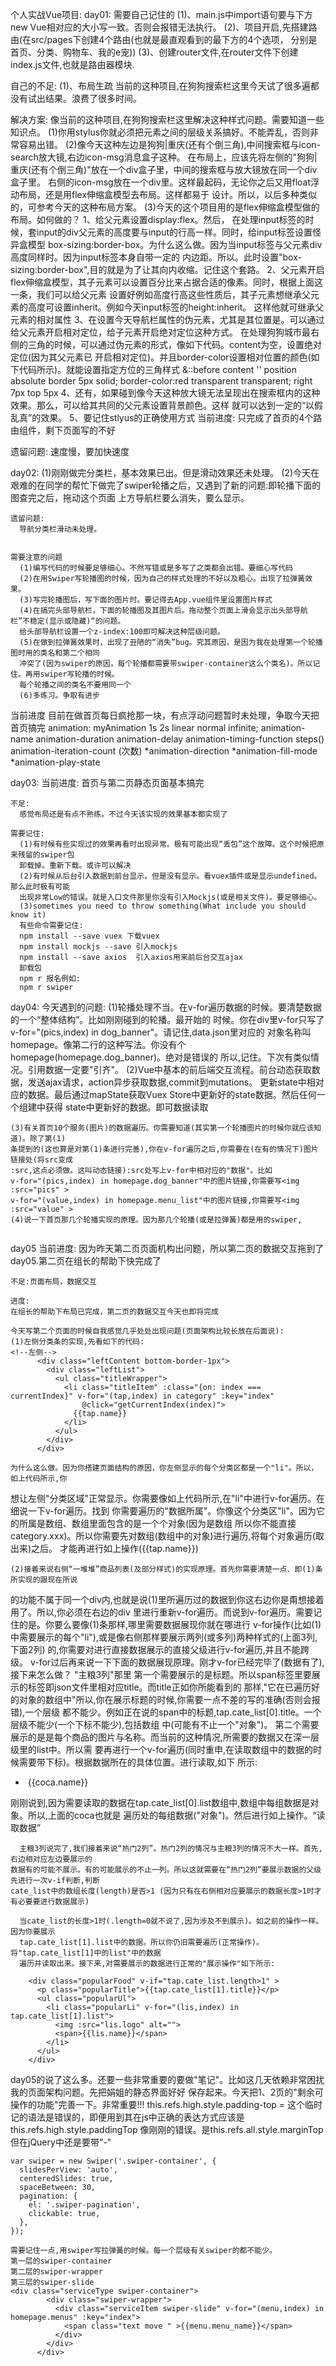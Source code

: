 个人实战Vue项目:
day01:
需要自己记住的
  (1)、main.js中import语句要与下方new Vue相对应的大小写一致。否则会报错无法执行。
  (2)、项目开启,先搭建路由(在src/pages下创建4个路由(也就是最直观看到的最下方的4个选项，
  分别是首页、分类、购物车、我的e宠))
  (3)、创建router文件,在router文件下创建index.js文件,也就是路由器模块.

自己的不足:
  (1)、布局生疏
  当前的这种项目,在狗狗搜索栏这里今天试了很多遍都没有试出结果。浪费了很多时间。

解决方案:
    像当前的这种项目,在狗狗搜索栏这里解决这种样式问题。需要知道一些知识点。
  (1)你用stylus你就必须把元素之间的层级关系搞好。不能弄乱，否则非常容易出错。
  (2)像今天这种左边是狗狗|重庆(还有个倒三角),中间搜索框与icon-search放大镜,右边icon-msg消息盒子这种。
   在布局上，应该先将左侧的"狗狗|重庆(还有个倒三角)"放在一个div盒子里，中间的搜索框与放大镜放在同一个div盒子里。
   右侧的icon-msg放在一个div里。这样最起码，无论你之后又用float浮动布局，还是用flex伸缩盒模型去布局。这样都易于
   设计。所以，以后多种类似的，可参考今天的这种布局方案。
  (3)今天的这个项目用的是flex伸缩盒模型做的布局。如何做的？
     1、给父元素设置display:flex。然后，
      在处理input标签的时候，套input的div父元素的高度要与input的行高一样。同时，给input标签设置怪异盒模型
      box-sizing:border-box。为什么这么做。因为当input标签与父元素div高度同样时。因为input标签本身自带一定的
      内边距。所以。此时设置"box-sizing:border-box",目的就是为了让其向内收缩。记住这个套路。
     2、父元素开启flex伸缩盒模型，其子元素可以设置百分比来占据合适的像素。同时，根据上面这一条，我们可以给父元素
      设置好例如高度行高这些性质后，其子元素想继承父元素的高度可设置inherit。例如今天input标签的height:inherit。
      这样他就可继承父元素的相对属性
     3、在设置今天导航栏属性的伪元素，尤其是其位置是。可以通过给父元素开启相对定位，给子元素开启绝对定位这种方式。
      在处理狗狗城市最右侧的三角的时候，可以通过伪元素的形式，像如下代码。content为空，设置绝对定位(因为其父元素已
      开启相对定位)。并且border-color设置相对位置的颜色(如下代码所示)。就能设置指定方位的三角样式
      &::before
                content ''
                position absolute
                border 5px solid;
                border-color:red transparent transparent;
                right 7px
                top 5px
     4、还有，如果碰到像今天这种放大镜无法呈现出在搜索框内的这种效果。那么，可以给其共同的父元素设置背景颜色。这样
      就可以达到一定的“以假乱真”的效果。
     5、要记住stlyus的正确使用方式
当前进度:
    只完成了首页的4个路由组件，剩下页面写的不好

遗留问题:
	速度慢，要加快速度


day02:
	(1)刚刚做完分类栏，基本效果已出。但是滑动效果还未处理。
	(2)今天在艰难的在同学的帮忙下做完了swiper轮播之后，又遇到了新的问题:即轮播下面的图查完之后，拖动这个页面
	上方导航栏要么消失，要么显示。

	遗留问题:
	  导航分类栏滑动未处理。


	需要注意的问题
	  (1)编写代码的时候要足够细心。不然写错或是多写了之类都会出错。要细心写代码
	  (2)在用Swiper写轮播图的时候，因为自己的样式处理的不好以及粗心。出现了拉弹簧效果。
	  (3)写完轮播图后，写下面的图片时。要记得去App.vue组件里设置图片样式
	  (4)在搞完头部导航栏，下面的轮播图及其图片后。拖动整个页面上滑会显示出头部导航栏”不稳定(显示或隐藏)“的问题。
	  给头部导航栏设置一个z-index:100即可解决这种层级问题。
	  (5)在做到拉弹簧效果时，出现了丑陋的“消失”bug。究其原因，是因为我在处理第一个轮播图时用的类名和第二个相同
	  冲突了(因为swiper的原因，每个轮播都需要带swiper-container这么个类名)。所以记住。再用swiper写轮播的时候。
	  每个轮播之间的类名不要用同一个
	  (6)多练习。争取有进步

  当前进度
    目前在做首页每日疯抢那一块，有点浮动问题暂时未处理，争取今天把首页搞完
    animation: myAnimation 1s 2s linear normal infinite;
    animation-name
    animation-duration
    animation-delay
    animation-timing-function  steps()
    animation-iteration-count (次数)
    *animation-direction
    *animation-fill-mode
    *animation-play-state


day03:
    当前进度:
      首页与第二页静态页面基本搞完

    不足:
      感觉布局还是有点不熟练。不过今天该实现的效果基本都实现了

    需要记住:
      (1)有时候有些实现过的效果再看时出现异常。极有可能出现“丢包”这个故障。这个时候把原来残留的swiper包
      卸载掉。重新下载。或许可以解决
      (2)有时候从后台引入数据到前台显示。但是没有显示。看vuex插件或是显示undefined。那么此时极有可能
      出现非常Low的错误。就是入口文件那里你没有引入Mockjs(或是相关文件)。要足够细心。
      (3)sometimes you need to throw something(What include you should know it)
      有些命令需要记住:
      npm install --save vuex 下载vuex
      npm install mockjs --save 引入mockjs
      npm install --save axios  引入axios用来前后台交互ajax
      卸载包
      npm r 报名例如:
      npm r swiper


day04:
    今天遇到的问题:
    (1)轮播处理不当。在v-for遍历数据的时候。要清楚数据的一个“整体结构”。比如刚刚碰到的轮播。最开始的
    时候。你在div里v-for只写了v-for="(pics,index) in dog_banner"。请记住,data.json里对应的
    对象名称叫homepage。像第二行的这种写法。你没有个homepage(homepage.dog_banner)。绝对是错误的
    所以,记住。下次有类似情况。引用数据一定要"引齐"。
    (2)Vue中基本的前后端交互流程。前台动态获取数据，发送ajax请求，action异步获取数据,commit到mutations。
    更新state中相对应的数据。最后通过mapState获取Vuex Store中更新好的state数据。然后任何一个组建中获得
    state中更新好的数据。即可数据读取

    (3)有关首页10个服务(图片)的数据遍历。你需要知道(其实第一个轮播图片的时候你就应该知道)。除了第(1)
    条提到的(这也算是对第(1)条进行完善),你在v-for遍历之后,你需要在(在有的情况下)图片链接处(将src变成
    :src,这点必须做。这叫动态链接):src处写上v-for中相对应的"数据"。比如
    v-for="(pics,index) in homepage.dog_banner"中的图片链接,你需要写<img :src="pics" >
    v-for="(value,index) in homepage.menu_list"中的图片链接,你需要写<img :src="value" >
    (4)说一下首页那几个轮播实现的原理。因为那几个轮播(或是拉弹簧)都是用的swiper,

<div class="all">
              <img src="../pinpai/all.png" alt="">
            </div>


day05
  当前进度:
    因为昨天第二页页面机构出问题，所以第二页的数据交互拖到了day05.第二页在组长的帮助下快完成了

    不足:页面布局，数据交互

    进度:
    在组长的帮助下布局已完成，第二页的数据交互今天也即将完成

    今天写第二个页面的时候自我感觉几乎处处出现问题(页面架构比较长放在后面说):
    (1)左侧分类条的实现,先看如下的代码:
    <!--左侧-->
          <div class="leftContent bottom-border-1px">
            <div class="leftList">
              <ul class="titleWrapper">
                <li class="titleItem" :class="{on: index === currentIndex}" v-for="(tap,index) in category" :key="index"
                    @click="getCurrentIndex(index)">
                  {{tap.name}}
                </li>
              </ul>
            </div>
          </div>

    为什么这么做。因为你搭建页面结构的原因，你左侧显示的每个分类区都是一个"li"。所以，如上代码所示,你
   想让左侧"分类区域"正常显示。你需要像如上代码所示,在"li"中进行v-for遍历。在细说一下v-for遍历。找到
   你需要遍历的"数据所属"。你像这个分类区"li"。因为它的所属是数组、数组里面包含的是一个个对象(因为是数组
   所以你不能直接category.xxx)。所以你需要先对数组(数组中的对象)进行遍历,将每个对象遍历(取出来)之后。
   才能再进行如上操作({{tap.name}})

    (2)接着来说右侧“一堆堆”商品列表(及部分样式)的实现原理。首先你需要清楚一点、即(1)条所实现的跟现在所说
   的功能不属于同一个div内,也就是说(1)里所遍历过的数据到你这右边你是甭想接着用了。所以,你必须在右边的div
   里进行重新v-for遍历。而说到v-for遍历。需要记住的是。你要么要像(1)条那样,哪里需要数据展现你就在哪进行
   v-for操作(比如(1)中需要展示的每个"li"),或是像右侧那样要展示两列(或多列)两种样式的(上面3列,下面2列)
   的,你需要对进行直接数据展示的直接父级进行v-for遍历,并且不能跨级。
      v-for过后再来说一下下面的数据展现原理。刚才v-for已经完毕了(数据有了),接下来怎么做？
      "主粮3列"那里
      第一个需要展示的是标题。所以span标签里要展示的标签即json文件里相对应title。而title正如你所能看到的
   那样,"它在已遍历好的对象的数组中"所以,你在展示标题的时候,你需要一点不差的写的准确(否则会报错),一个层级
   都不能少。例如正在说的span中的标题,tap.cate_list[0].title。一个层级不能少(一个下标不能少),包括数组
   中(可能有不止一个"对象")。
      第二个需要展示的是是每个商品的图片与名称。而当前的这种情况,所需要的数据又在深一层级里的list中。所以需
   要再进行一个v-for遍历(同时重申,在读取数组中的数据的时候需要带下标)。根据数据所在的具体位置。进行读取,如下
   所示:
        <ul class="mainUl">
           <li class="mainList" v-for="(coca,index) in tap.cate_list[0].list">
             <img :src="coca.photo" >
             <span>{{coca.name}}</span>
           </li>
        </ul>
    刚刚说到,因为需要读取的数据在tap.cate_list[0].list数组中,数组中每组数据是对象。所以,上面的coca也就是
    遍历处的每组数据("对象")。然后进行如上操作。“读取数据”

      主粮3列说完了,我们接着来说“热门2列”。热门2列的情况与主粮3列的情况不大一样。首先,右边相对应左边要展示的
    数据有的可能不展示。有的可能展示的不止一列。所以这就需要在“热门2列”要展示数据的父级先进行一次v-if判断,判断
    cate_list中的数组长度(length)是否>1 (因为只有在右侧相对应要展示的数据长度>1时才有必要要进行数据展示)

      当cate_list的长度>1时(.length=0就不说了,因为涉及不到展示)。如之前的操作一样。因为你要展示
      tap.cate_list[1].list中的数据。所以你仍旧需要遍历(正常操作)。将"tap.cate_list[1]中的list"中的数据
      遍历并读取出来。接下来,对需要展示的数据进行正常的"展示操作"如下所示:

        <div class="popularFood" v-if="tap.cate_list.length>1" >
          <p class="popularTitle">{{tap.cate_list[1].title}}</p>
          <ul class="popularUl">
            <li class="popularLi" v-for="(lis,index) in tap.cate_list[1].list">
              <img :src="lis.logo" alt="">
              <span>{{lis.name}}</span>
            </li>
          </ul>
        </div>
  day05的说了这么多。还要一些非常重要的要做"笔记"。比如这几天依赖非常困扰我的页面架构问题。先把娟姐的静态界面好好
保存起来。今天把1、2页的"剩余可操作的功能"完善一下。非常重要!!!
this.refs.high.style.padding-top = 这个临时记的语法是错误的，即便用到其在js中正确的表达方式应该是
this.refs.high.style.paddingTop
像刚刚的错误。是this.refs.all.style.marginTop
但在jQuery中还是要带"-"




    var swiper = new Swiper('.swiper-container', {
      slidesPerView: 'auto',
      centeredSlides: true,
      spaceBetween: 30,
      pagination: {
        el: '.swiper-pagination',
        clickable: true,
      },
    });

    需要记住一点,用swiper写拉弹簧的时候。每一个层级有关swiper的都不能少。
    第一层的swiper-container
    第二层的swiper-wrapper
    第三层的swiper-slide
    <div class="serviceType swiper-container">
            <div class="swiper-wrapper">
              <div class="serviceItem swiper-slide" v-for="(menu,index) in homepage.menus" :key="index">
                <span class="text move " >{{menu.menu_name}}</span>
              </div>
            </div>
          </div>


